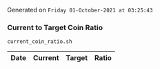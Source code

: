 Generated on `Friday 01-October-2021 at 03:25:43`

### Current to Target Coin Ratio
`current_coin_ratio.sh`

Date|Current|Target|Ratio
---|---|---|---
